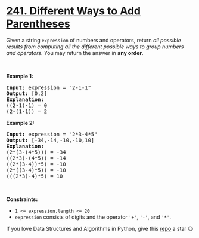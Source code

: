# [241. Different Ways to Add Parentheses][title]

<p>Given a string <code>expression</code> of numbers and operators, return <em>all possible results from computing all the different possible ways to group numbers and operators</em>. You may return the answer in <strong>any order</strong>.</p>
<p> </p>
<p><strong>Example 1:</strong></p>
<pre><strong>Input:</strong> expression = "2-1-1"
<strong>Output:</strong> [0,2]
<strong>Explanation:</strong>
((2-1)-1) = 0 
(2-(1-1)) = 2
</pre>
<p><strong>Example 2:</strong></p>
<pre><strong>Input:</strong> expression = "2*3-4*5"
<strong>Output:</strong> [-34,-14,-10,-10,10]
<strong>Explanation:</strong>
(2*(3-(4*5))) = -34 
((2*3)-(4*5)) = -14 
((2*(3-4))*5) = -10 
(2*((3-4)*5)) = -10 
(((2*3)-4)*5) = 10
</pre>
<p> </p>
<p><strong>Constraints:</strong></p>
<ul>
<li><code>1 &lt;= expression.length &lt;= 20</code></li>
<li><code>expression</code> consists of digits and the operator <code>'+'</code>, <code>'-'</code>, and <code>'*'</code>.</li>
</ul>


If you love Data Structures and Algorithms in Python, give this [repo][me] a star :wink:

[title]: https://leetcode.com/problems/different-ways-to-add-parentheses
[me]: https://github.com/bumblebee211196/awesome-python-leetcode
